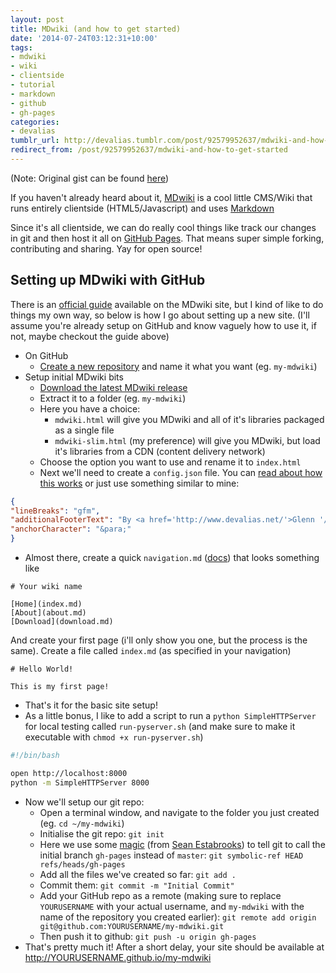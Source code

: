```yaml
---
layout: post
title: MDwiki (and how to get started)
date: '2014-07-24T03:12:31+10:00'
tags:
- mdwiki
- wiki
- clientside
- tutorial
- markdown
- github
- gh-pages
categories:
- devalias
tumblr_url: http://devalias.tumblr.com/post/92579952637/mdwiki-and-how-to-get-started
redirect_from: /post/92579952637/mdwiki-and-how-to-get-started
---
```

(Note: Original gist can be found [here](https://gist.github.com/alias1/a8c3c2fd7bf2f50ff666))

If you haven't already heard about it, [MDwiki](https://dynalon.github.io/mdwiki/#!index.md) is a cool little CMS/Wiki that runs entirely clientside (HTML5/Javascript) and uses [Markdown](https://en.wikipedia.org/wiki/Markdown)

Since it's all clientside, we can do really cool things like track our changes in git and then host it all on [GitHub Pages](https://pages.github.com/). That means super simple forking, contributing and sharing. Yay for open source!

## Setting up MDwiki with GitHub

There is an [official guide](https://dynalon.github.io/mdwiki/#!tutorials/github.md) available on the MDwiki site, but I kind of like to do things my own way, so below is how I go about setting up a new site. (I'll assume you're already setup on GitHub and know vaguely how to use it, if not, maybe checkout the guide above)

* On GitHub
  * [Create a new repository](https://github.com/new) and name it what you want (eg. `my-mdwiki`)
* Setup initial MDwiki bits
  * [Download the latest MDwiki release](https://github.com/Dynalon/mdwiki/releases)
  * Extract it to a folder (eg. `my-mdwiki`)
  * Here you have a choice:
    * `mdwiki.html` will give you MDwiki and all of it's libraries packaged as a single file
  	* `mdwiki-slim.html` (my preference) will give you MDwiki, but load it's libraries from a CDN (content delivery network)
  * Choose the option you want to use and rename it to `index.html`
  * Next we'll need to create a `config.json` file. You can [read about how this works](https://dynalon.github.io/mdwiki/#!customizing.md) or just use something similar to mine:

```json
{
"lineBreaks": "gfm",
"additionalFooterText": "By <a href='http://www.devalias.net/'>Glenn '/dev/alias' Grant</a><br />",
"anchorCharacter": "&para;"
}
```

* Almost there, create a quick `navigation.md` ([docs](https://dynalon.github.io/mdwiki/#!quickstart.md)) that looks something like

```
# Your wiki name

[Home](index.md)
[About](about.md)
[Download](download.md)
```

And create your first page (i'll only show you one, but the process is the same). Create a file called `index.md` (as specified in your navigation)

```
# Hello World!

This is my first page!
```

* That's it for the basic site setup!
* As a little bonus, I like to add a script to run a `python SimpleHTTPServer` for local testing called `run-pyserver.sh` (and make sure to make it executable with `chmod +x run-pyserver.sh`)

```bash
#!/bin/bash

open http://localhost:8000
python -m SimpleHTTPServer 8000
```

* Now we'll setup our git repo:
  * Open a terminal window, and navigate to the folder you just created (eg. `cd ~/my-mdwiki`)
  * Initialise the git repo: `git init`
  * Here we use some [magic](http://www.retrologic.com/jargon/M/magic.html) (from [Sean Estabrooks](http://git.661346.n2.nabble.com/how-to-start-with-non-master-branch-tt3284326.html#a3284821)) to tell git to call the initial branch `gh-pages` instead of `master`: `git symbolic-ref HEAD refs/heads/gh-pages`
  * Add all the files we've created so far: `git add .`
  * Commit them: `git commit -m "Initial Commit"`
  * Add your GitHub repo as a remote (making sure to replace `YOURUSERNAME` with your actual username, and `my-mdwiki` with the name of the repository you created earlier): `git remote add origin git@github.com:YOURUSERNAME/my-mdwiki.git`
  * Then push it to github: `git push -u origin gh-pages`
* That's pretty much it! After a short delay, your site should be available at http://YOURUSERNAME.github.io/my-mdwiki
